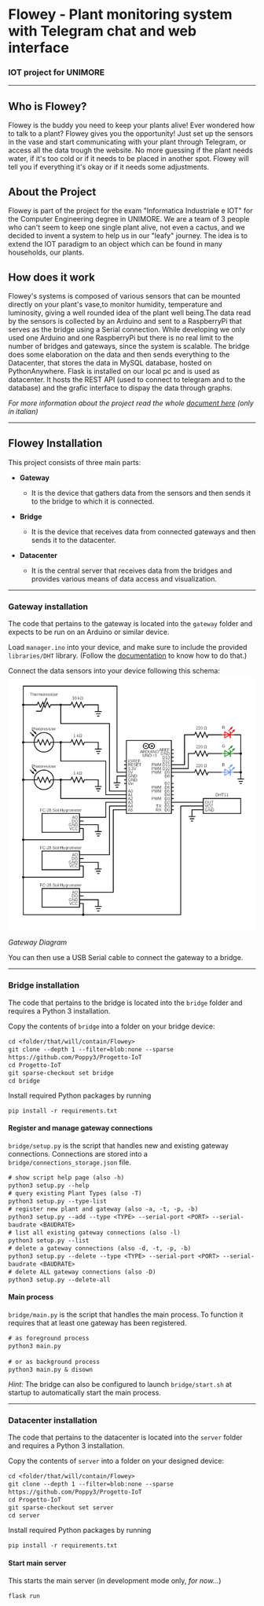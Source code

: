 # Flowey - Plant monitoring system with Telegram chat and web interface

### IOT project for UNIMORE

---

## Who is Flowey?
Flowey is the buddy you need to keep your plants alive! 
Ever wondered how to talk to a plant? 
Flowey gives you the opportunity!
Just set up the sensors in the vase and start communicating 
with your plant through Telegram, or access all the data 
trough the website.
No more guessing if the plant needs water, 
if it's too cold or if it needs to be placed in another spot. 
Flowey will tell you if everything it's okay or if it needs 
some adjustments.

## About the Project
Flowey is part of the project for the exam 
"Informatica Industriale e IOT" for the Computer Engineering 
degree in UNIMORE.
We are a team of 3 people who can't seem to keep one single 
plant alive, not even a cactus, and we decided to invent a 
system to help us in our "leafy" journey.
The idea is to extend the IOT paradigm to an object which 
can be found in many households, our plants.

## How does it work
Flowey's systems is composed of various sensors that can 
be mounted directly on your plant's vase,to monitor humidity, 
temperature and luminosity, giving a well rounded idea of 
the plant well being.The data read by the sensors is collected 
by an Arduino and sent to a RaspberryPi that serves as the 
bridge using a Serial connection.
While developing we only used one Arduino and one RaspberryPi 
but there is no real limit to the number of bridges and gateways, 
since the system is scalable.
The bridge does some elaboration on the data and then sends 
everything to the Datacenter, that stores the data in 
MySQL database, hosted on PythonAnywhere.
Flask is installed on our local pc and is used as datacenter. 
It hosts the REST API (used to connect to telegram and to 
the database) and the grafic interface to dispay the data 
through graphs.


*For more information about the project read the whole 
[document here](https://docs.google.com/document/d/1NNB9fvqPyqg2SD_VwvQb1ESI88l5bCgdshtuKrfREr8/edit?usp=sharing) 
(only in italian)*

---

## Flowey Installation

This project consists of three main parts:

- **Gateway**
  - It is the device that gathers data from the sensors 
  and then sends it to the bridge to which it is connected.

- **Bridge**
  - It is the device that receives data from connected gateways
  and then sends it to the datacenter.
  
- **Datacenter**
  - It is the central server that receives data from the bridges
  and provides various means of data access and visualization.

---

### Gateway installation
The code that pertains to the gateway is located into the `gateway` folder
and expects to be run on an Arduino or similar device.

Load `manager.ino` into your device, and make sure to include the provided
`libraries/DHT` library.
(Follow the [documentation](https://docs.arduino.cc/software/ide-v1/tutorials/installing-libraries)
to know how to do that.)

Connect the data sensors into your device following this schema:
![Gateway Diagram](gateway/gateway_diagram.png "Gateway Diagram")

*Gateway Diagram*

You can then use a USB Serial cable to connect the gateway to a bridge.

---

### Bridge installation
The code that pertains to the bridge is located into the `bridge` folder
and requires a Python 3 installation.

Copy the contents of `bridge` into a folder on your bridge device:
```shell
cd <folder/that/will/contain/Flowey>
git clone --depth 1 --filter=blob:none --sparse https://github.com/Poppy3/Progetto-IoT
cd Progetto-IoT
git sparse-checkout set bridge
cd bridge
```

Install required Python packages by running
```shell
pip install -r requirements.txt
```

#### Register and manage gateway connections
`bridge/setup.py` is the script that handles new and existing gateway connections.
Connections are stored into a `bridge/connections_storage.json` file.
```shell
# show script help page (also -h)
python3 setup.py --help
# query existing Plant Types (also -T)
python3 setup.py --type-list
# register new plant and gateway (also -a, -t, -p, -b)
python3 setup.py --add --type <TYPE> --serial-port <PORT> --serial-baudrate <BAUDRATE>
# list all existing gateway connections (also -l)
python3 setup.py --list
# delete a gateway connections (also -d, -t, -p, -b)
python3 setup.py --delete --type <TYPE> --serial-port <PORT> --serial-baudrate <BAUDRATE>
# delete ALL gateway connections (also -D)
python3 setup.py --delete-all
```

#### Main process
`bridge/main.py` is the script that handles the main process.
To function it requires that at least one gateway has been registered.

```shell
# as foreground process
python3 main.py

# or as background process
python3 main.py & disown
```

*Hint:* The bridge can also be configured to launch `bridge/start.sh`
at startup to automatically start the main process.

---

### Datacenter installation
The code that pertains to the datacenter is located into the 
`server` folder and requires a Python 3 installation.

Copy the contents of `server` into a folder on your designed device:
```shell
cd <folder/that/will/contain/Flowey>
git clone --depth 1 --filter=blob:none --sparse https://github.com/Poppy3/Progetto-IoT
cd Progetto-IoT
git sparse-checkout set server
cd server
```

Install required Python packages by running
```shell
pip install -r requirements.txt
```

#### Start main server
This starts the main server (in development mode only, *for now...*)

```shell
flask run
```
